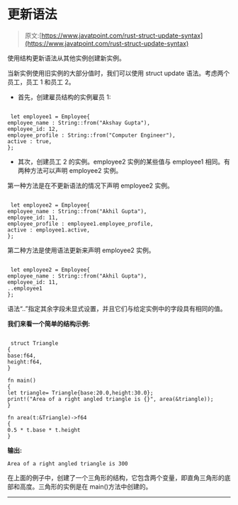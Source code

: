 # 更新语法

> 原文:[https://www.javatpoint.com/rust-struct-update-syntax](https://www.javatpoint.com/rust-struct-update-syntax)

使用结构更新语法从其他实例创建新实例。

当新实例使用旧实例的大部分值时，我们可以使用 struct update 语法。考虑两个员工，员工 1 和员工 2。

*   首先，创建雇员结构的实例雇员 1:

```

 let employee1 = Employee{
employee_name : String::from("Akshay Gupta"),
employee_id: 12,
employee_profile : String::from("Computer Engineer"),
active : true,
};

```

*   其次，创建员工 2 的实例。employee2 实例的某些值与 employee1 相同。有两种方法可以声明 employee2 实例。

第一种方法是在不更新语法的情况下声明 employee2 实例。

```

 let employee2 = Employee{
employee_name : String::from("Akhil Gupta"),
employee_id: 11,
employee_profile : employee1.employee_profile,
active : employee1.active,
};

```

第二种方法是使用语法更新来声明 employee2 实例。

```

 let employee2 = Employee{
employee_name : String::from("Akhil Gupta"),
employee_id: 11,
..employee1
};

```

语法“..”指定其余字段未显式设置，并且它们与给定实例中的字段具有相同的值。

**我们来看一个简单的结构示例:**

```

 struct Triangle
{
base:f64,
height:f64,
}

fn main()
{
let triangle= Triangle{base:20.0,height:30.0};
print!("Area of a right angled triangle is {}", area(&triangle));
}

fn area(t:&Triangle)->f64
{
0.5 * t.base * t.height
}

```

**输出:**

```
Area of a right angled triangle is 300

```

在上面的例子中，创建了一个三角形的结构，它包含两个变量，即直角三角形的底部和高度。三角形的实例是在 main()方法中创建的。

* * *